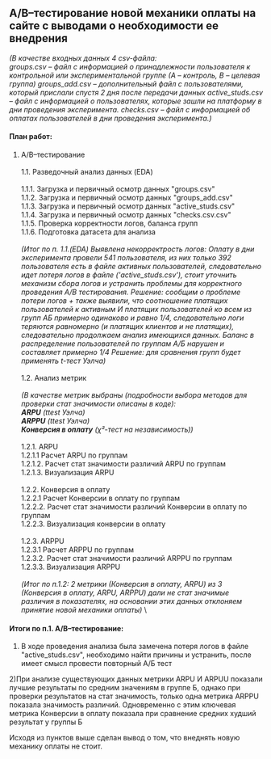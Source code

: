 ## A/B–тестирование новой механики оплаты на сайте с выводами о необходимости ее внедрения

*(В качестве входных данных 4 csv-файла:\
groups.csv – файл с информацией о принадлежности пользователя к контрольной или экспериментальной группе (А – контроль, B – целевая группа) 
groups_add.csv – дополнительный файл с пользователями, который прислали спустя 2 дня после передачи данных
active_studs.csv – файл с информацией о пользователях, которые зашли на платформу в дни проведения эксперимента. 
checks.csv – файл с информацией об оплатах пользователей в дни проведения эксперимента.)*


#### План работ: 

1. A/B–тестирование\
   \
  1.1. Разведочный анализ данных (EDA)\
   \
  1.1.1. Загрузка и первичный осмотр данных "groups.csv"\
  1.1.2. Загрузка и первичный осмотр данных "groups_add.csv"\
  1.1.3. Загрузка и первичный осмотр данных "active_studs.csv"\
  1.1.4. Загрузка и первичный осмотр данных "checks.csv.csv"\
  1.1.5. Проверка корректности логов, баланса групп\
  1.1.6. Подготовка датасета для анализа\
   \
*(Итог по п. 1.1.(EDA)
Выявлена некорректрость логов: Оплату в дни эксперимента провели 541 пользователя, из них только 392 пользователя есть в файле активных пользователей, следовательно идет потеря логов в файле ('active_studs.csv'), стоит уточнить механизм сбора логов и устранить проблемы для корректного проведения А/В тестирования.
Решение: сообщим о проблеме потери логов + также выявили, что соотношение платящих пользователей к активным И платящих пользователей ко всем из групп АБ примерно одинаково и равно 1/4, следовательно логи теряются равномерно (и платящих клиентов и не платящих), следовательно продолжаем анализ имеющихся данных.
Баланс в распределение пользователей по группам А/Б нарушен и составляет примерно 1/4
Решение: для сравнения групп будет применять t-тест Уэлча)*\
\
  1.2. Анализ метрик\
   \
  *(В качестве  метрик выбраны (подробности выбора методов для проверки стат значимости описаны в коде):\
  **ARPU**  (ttest Уэлча)\
  **ARPPU** (ttest Уэлча)\
  **Конверсия в оплату**  (χ²-тест на независимость))*\
   \
   1.2.1. ARPU\
       1.2.1.1 Расчет ARPU по группам\
       1.2.1.2. Расчет стат значимости различий ARPU по группам\
       1.2.1.3. Визуализация ARPU\
   \
   1.2.2. Конверсия в оплату\
       1.2.2.1 Расчет Конверсии в оплату по группам\
       1.2.2.2. Расчет стат значимости различий Конверсии в оплату по группам\
       1.2.2.3. Визуализация конверсии в оплату\
   \
   1.2.3. ARPPU\
       1.2.3.1 Расчет ARPPU по группам\
       1.2.3.2. Расчет стат значимости различий ARPPU по группам\
       1.2.3.3. Визуализация ARPPU \
   \
   *(Итог по п.1.2: 2 метрики (Конверсия в оплату, ARPU) из 3 (Конверсия в оплату, ARPU, ARPPU) дали не стат значимые различия в показателях, на основании этих данных отклоняем принятие новой механики оплаты)*
   \
#### Итоги по п.1. A/B–тестирование:

1) В ходе проведения анализа была замечена потеря логов в файле "active_studs.csv", необходимо найти причины и устранить, после имеет смысл провести повторный А/Б тест

2)При анализе существующих данных метрики ARPU И ARPUU показали лучшие результаты по средним значениям в группе Б, однако при проверки результатов на стат значимость, только одна метрика ARPPU показала значимость различий. Одновременно с этим ключевая метрика Конверсии в оплату показала при сравнение средних худший результат у группы Б

Исходя из пунктов выше сделан вывод о том, что внеднять новую механику оплаты не стоит.
   
